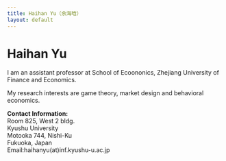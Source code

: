 ```yaml
---
title: Haihan Yu（余海晗）
layout: default
---
```


#                    Haihan Yu

I am an assistant professor at School of Ecoononics, Zhejiang  University of Finance and Economics. 

My research interests are game theory, market design and behavioral economics. 



 



<p><strong>Contact Information: </strong><br/>
Room 825, West 2 bldg.<br/>
Kyushu University<br/>
Motooka 744, Nishi-Ku<br/>
Fukuoka, Japan<br/>
Email:haihanyu(at)inf.kyushu-u.ac.jp</p>

